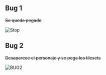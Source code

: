 ## Bug 1
~~Se queda pegado~~

![Stop](https://i.ibb.co/tM7kxk7/descarga.png)

## Bug 2
~~Desaparece el personaje y se pega los tilesets~~

![BUG2](https://i.ibb.co/sR1w1hL/Screenshot-1.jpg)
